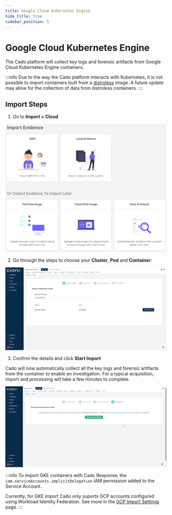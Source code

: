 ```yaml
---
title: Google Cloud Kubernetes Engine
hide_title: true
sidebar_position: 5
---
```


# Google Cloud Kubernetes Engine

The Cado platform will collect key logs and forensic artifacts from Google Cloud Kubernetes Engine containers.

:::info
Due to the way the Cado platform interacts with Kubernetes, it is not possible to import containers built from a [distroless](https://github.com/GoogleContainerTools/distroless#why-should-i-use-distroless-images) image. A future update may allow for the collection of data from distroless containers.
:::


## Import Steps

1) Go to **Import > Cloud**

![Cado Import Screen showing the Kubernetes Engine options](/img/import.png)

2) Go through the steps to choose your **Cluster**, **Pod** and **Container**:

![Cado Import Screen showing the available Kubernetes Engine Clusters](/img/gke.png)

3) Confirm the details and click **Start Import**

Cado will now automatically collect all the key logs and forensic artifacts from the container to enable an investigation.
For a typical acquisition, import and processing will take a few minutes to complete.

![Cado showing the confirmation screen of a successful Kubernetes Engine container capture](/img/eks3.png)

:::info
To import GKE containers with Cado Response, the `iam.serviceAccounts.implicitDelegation` IAM permission added to the Service Account.

Currently, for GKE import Cado only suports GCP accounts configured using Workload Identity Federation. See more in the [GCP Import Settings](/cado-response/deploy/gcp/gcp-settings#workload-identity-federation) page.
:::


